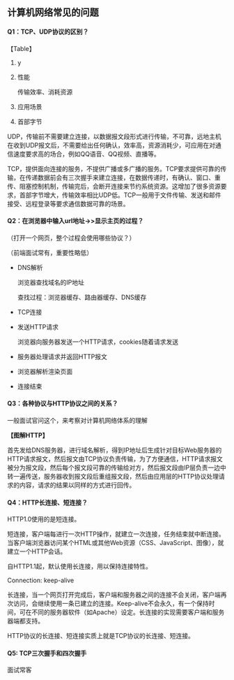 ## 计算机网络常见的问题

#### Q1：TCP、UDP协议的区别？

【Table】

1. y 

2. 性能

   传输效率、消耗资源

3. 应用场景

4. 首部字节



UDP，传输前不需要建立连接，以数据报文段形式进行传输，不可靠，远地主机在收到UDP报文后，不需要给出任何确认，效率高，资源消耗少，可应用在对通信速度要求高的场合，例如QQ语音、QQ视频、直播等。

TCP，提供面向连接的服务，不提供广播或多广播的服务。TCP要求提供可靠的传输，在传递数据前会有三次握手来建立连接，在数据传递时，有确认、窗口、重传、阻塞控制机制，传输完后，会断开连接来节约系统资源。这增加了很多资源要求，首部字节增大，传输效率相比UDP低。TCP一般用于文件传输、发送和邮件接受、远程登录等要求通信数据可靠的场景。





#### Q2：在浏览器中输入url地址->>显示主页的过程？

（打开一个网页，整个过程会使用哪些协议？）

（前端面试常有，重要性略低）

- DNS解析

  浏览器查找域名的IP地址

  查找过程：浏览器缓存、路由器缓存、DNS缓存

- TCP连接

- 发送HTTP请求

  浏览器向服务器发送一个HTTP请求，cookies随着请求发送

- 服务器处理请求并返回HTTP报文

- 浏览器解析渲染页面

- 连接结束



#### Q3：各种协议与HTTP协议之间的关系？

一般面试官问这个，来考察对计算机网络体系的理解



**【图解HTTP】**



首先发给DNS服务器，进行域名解析，得到IP地址后生成针对目标Web服务器的HTTP请求报文，然后报文由TCP协议负责传输，为了方便通信，HTTP请求报文被分为报文段，然后每个报文段可靠的传输给对方，然后报文段由IP层负责一边中转一遍传送，服务器收到报文段后重组报文段，然后由应用层的HTTP协议处理请求的内容，请求的结果以同样的方式进行回传。



#### Q4：HTTP长连接、短连接？

HTTP1.0使用的是短连接。

短连接，客户端每进行一次HTTP操作，就建立一次连接，任务结束就中断连接。当客户端浏览器访问某个HTML或其他Web资源（CSS、JavaScript、图像），就建立一个HTTP会话。



自HTTP1.1起，默认使用长连接，用以保持连接特性。

Connection: keep-alive

长连接，当一个网页打开完成后，客户端和服务器之间的连接不会关闭，客户端再次访问，会继续使用一条已建立的连接。Keep-alive不会永久，有一个保持时间，可在不同的服务器软件（如Apache）设定。长连接的实现需要客户端和服务器端都支持。



HTTP协议的长连接、短连接实质上就是TCP协议的长连接、短连接。



#### Q5: TCP三次握手和四次握手

面试常客



